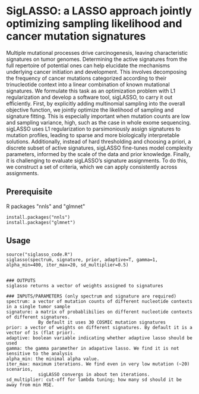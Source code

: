 # SigLASSO: a LASSO approach jointly optimizing sampling likelihood and cancer mutation signatures

Multiple mutational processes drive carcinogenesis, leaving characteristic signatures on tumor genomes. Determining the active signatures from the full repertoire of potential ones can help elucidate the mechanisms underlying cancer initiation and development. This involves decomposing the frequency of cancer mutations categorized according to their trinucleotide context into a linear combination of known mutational signatures. We formulate this task as an optimization problem with L1 regularization and develop a software tool, sigLASSO, to carry it out efficiently. First, by explicitly adding multinomial sampling into the overall objective function, we jointly optimize the likelihood of sampling and signature fitting. This is especially important when mutation counts are low and sampling variance, high, such as the case in whole exome sequencing. sigLASSO uses L1 regularization to parsimoniously assign signatures to mutation profiles, leading to sparse and more biologically interpretable solutions. Additionally, instead of hard thresholding and choosing a priori, a discrete subset of active signatures, sigLASSO fine-tunes model complexity parameters, informed by the scale of the data and prior knowledge. Finally, it is challenging to evaluate sigLASSO’s signature assignments. To do this, we construct a set of criteria, which we can apply consistently across assignments. 


## Prerequisite
R packages "nnls" and "glmnet"

```
install.packages("nnls")
install.packages("glmnet")
```

## Usage
```
source("siglasso_code.R")
siglasso(spectrum, signature, prior, adaptive=T, gamma=1, alpha_min=400, iter_max=20, sd_multiplier=0.5)


### OUTPUTS
siglasso returns a vector of weights assigned to signatures

### INPUTS/PARAMETERS (only spectrum and signature are required)
spectrum: a vector of mutation counts of different nucleotide contexts in a single tumor sample
signature: a matrix of probablibilies on different nucleotide contexts of different signatures. 
            By default it uses 30 COSMIC mutation signatures
prior: a vector of weights on different signatures. By default it is a vector of 1s (flat prior).
adaptive: boolean variable indicating whether adaptive lasso should be used
gamma: the gamma paramether in adapative lasso. We find it is not sensitive to the analysis
alpha_min: the minimal alpha value. 
iter_max: maximum iterations. We find even in very low mutation (~20) scenarios, 
			sigLASSO convergs in about ten iterations.
sd_multiplier: cut-off for lambda tuning; how many sd should it be away from min MSE.
```
